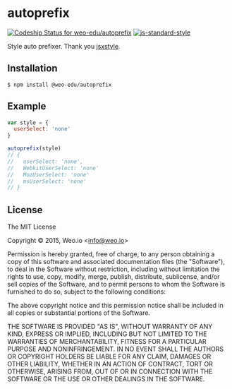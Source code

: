 
# autoprefix

[ ![Codeship Status for weo-edu/autoprefix](https://img.shields.io/codeship/f36ec0a0-f5e9-0132-fc07-764c17a205db/master.svg)](https://codeship.com/projects/85904) [![js-standard-style](https://img.shields.io/badge/code%20style-standard-brightgreen.svg?style=flat)](https://github.com/feross/standard)

Style auto prefixer. Thank you [jsxstyle](https://github.com/petehunt/jsxstyle).

## Installation

    $ npm install @weo-edu/autoprefix


## Example

```js
var style = {
  userSelect: 'none'
}

autoprefix(style)
// {
//   userSelect: 'none', 
//   WebkitUserSelect: 'none'
//   MozUserSelect: 'none'
//   msUserSelect: 'none'
// }

```

## License

The MIT License

Copyright &copy; 2015, Weo.io &lt;info@weo.io&gt;

Permission is hereby granted, free of charge, to any person obtaining a copy of this software and associated documentation files (the "Software"), to deal in the Software without restriction, including without limitation the rights to use, copy, modify, merge, publish, distribute, sublicense, and/or sell copies of the Software, and to permit persons to whom the Software is furnished to do so, subject to the following conditions:

The above copyright notice and this permission notice shall be included in all copies or substantial portions of the Software.

THE SOFTWARE IS PROVIDED "AS IS", WITHOUT WARRANTY OF ANY KIND, EXPRESS OR IMPLIED, INCLUDING BUT NOT LIMITED TO THE WARRANTIES OF MERCHANTABILITY, FITNESS FOR A PARTICULAR PURPOSE AND NONINFRINGEMENT. IN NO EVENT SHALL THE AUTHORS OR COPYRIGHT HOLDERS BE LIABLE FOR ANY CLAIM, DAMAGES OR OTHER LIABILITY, WHETHER IN AN ACTION OF CONTRACT, TORT OR OTHERWISE, ARISING FROM, OUT OF OR IN CONNECTION WITH THE SOFTWARE OR THE USE OR OTHER DEALINGS IN THE SOFTWARE.
